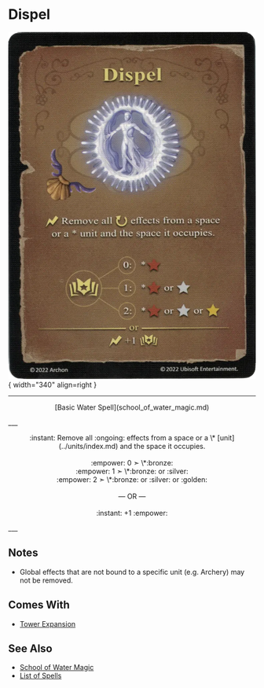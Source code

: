 # Dispel

![Dispel](../assets/spells-dispel.webp){ width="340" align=right }

___
<p style="text-align: center;" markdown>[Basic Water Spell](school_of_water_magic.md)</p>
___
<p style="text-align: center;" markdown>:instant: Remove all :ongoing: effects from a space or a \* [unit](../units/index.md) and the space it occupies.<br><br>:empower: 0 ➣ \*:bronze:<br>:empower: 1 ➣ \*:bronze: or :silver:<br>:empower: 2 ➣ \*:bronze: or :silver: or :golden:<br><br>— OR —<br><br>:instant: +1 :empower:</p>
___


## Notes

- Global effects that are not bound to a specific unit (e.g. Archery) may not be removed.


## Comes With

- [Tower Expansion](../content/tower_expansion.md)


## See Also

- [School of Water Magic](school_of_water_magic.md)
- [List of Spells](index.md)
